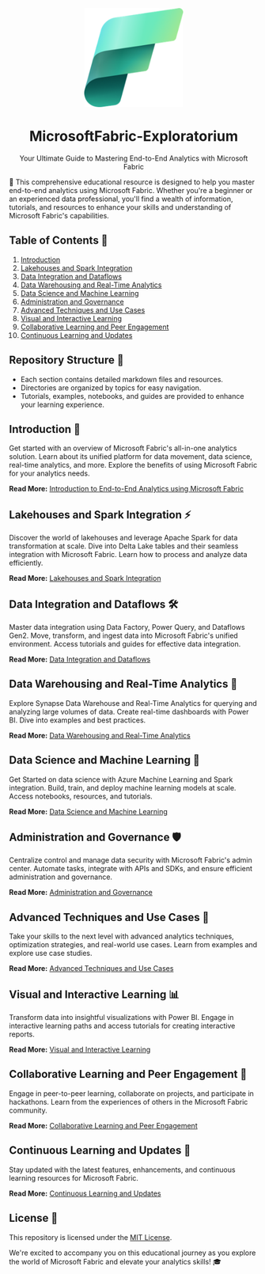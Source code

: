 <div align="center">
  <img src="fabric-logo.png" alt="Microsoft Fabric Exploratorium" width="200"/>
  <h1>MicrosoftFabric-Exploratorium</h1>
  <p>Your Ultimate Guide to Mastering End-to-End Analytics with Microsoft Fabric</p>
</div>

🚀 This comprehensive educational resource is designed to help you master end-to-end analytics using Microsoft Fabric. Whether you're a beginner or an experienced data professional, you'll find a wealth of information, tutorials, and resources to enhance your skills and understanding of Microsoft Fabric's capabilities.

## Table of Contents 📑

1. [Introduction](#introduction)
2. [Lakehouses and Spark Integration](#lakehouses-and-spark-integration)
3. [Data Integration and Dataflows](#data-integration-and-dataflows)
4. [Data Warehousing and Real-Time Analytics](#data-warehousing-and-real-time-analytics)
5. [Data Science and Machine Learning](#data-science-and-machine-learning)
6. [Administration and Governance](#administration-and-governance)
7. [Advanced Techniques and Use Cases](#advanced-techniques-and-use-cases)
8. [Visual and Interactive Learning](#visual-and-interactive-learning)
9. [Collaborative Learning and Peer Engagement](#collaborative-learning-and-peer-engagement)
10. [Continuous Learning and Updates](#continuous-learning-and-updates)


## Repository Structure 📁

- Each section contains detailed markdown files and resources.
- Directories are organized by topics for easy navigation.
- Tutorials, examples, notebooks, and guides are provided to enhance your learning experience.

## Introduction 🌟

Get started with an overview of Microsoft Fabric's all-in-one analytics solution. Learn about its unified platform for data movement, data science, real-time analytics, and more. Explore the benefits of using Microsoft Fabric for your analytics needs.

**Read More:** [Introduction to End-to-End Analytics using Microsoft Fabric](./Introduction/introduction.md)

## Lakehouses and Spark Integration ⚡

Discover the world of lakehouses and leverage Apache Spark for data transformation at scale. Dive into Delta Lake tables and their seamless integration with Microsoft Fabric. Learn how to process and analyze data efficiently.

**Read More:** [Lakehouses and Spark Integration](./Lakehouses_and_Spark/lakehouses_and_spark.md)

## Data Integration and Dataflows 🛠️

Master data integration using Data Factory, Power Query, and Dataflows Gen2. Move, transform, and ingest data into Microsoft Fabric's unified environment. Access tutorials and guides for effective data integration.

**Read More:** [Data Integration and Dataflows](./Data_Integration_and_Dataflows/data_integration_and_dataflows.md)

## Data Warehousing and Real-Time Analytics 🏢

Explore Synapse Data Warehouse and Real-Time Analytics for querying and analyzing large volumes of data. Create real-time dashboards with Power BI. Dive into examples and best practices.

**Read More:** [Data Warehousing and Real-Time Analytics](./Data_Warehousing_and_RealTime_Analytics/data_warehousing_and_realtime.md)

## Data Science and Machine Learning 🤖

Get Started on data science with Azure Machine Learning and Spark integration. Build, train, and deploy machine learning models at scale. Access notebooks, resources, and tutorials.

**Read More:** [Data Science and Machine Learning](./Data_Science_and_Machine_Learning/data_science_and_ml.md)

## Administration and Governance 🛡️

Centralize control and manage data security with Microsoft Fabric's admin center. Automate tasks, integrate with APIs and SDKs, and ensure efficient administration and governance.

**Read More:** [Administration and Governance](./Administration_and_Governance/administration_and_governance.md)

## Advanced Techniques and Use Cases 🚀

Take your skills to the next level with advanced analytics techniques, optimization strategies, and real-world use cases. Learn from examples and explore use case studies.

**Read More:** [Advanced Techniques and Use Cases](./Advanced_Techniques_and_Use_Cases/advanced_techniques_and_use_cases.md)

## Visual and Interactive Learning 📊

Transform data into insightful visualizations with Power BI. Engage in interactive learning paths and access tutorials for creating interactive reports.

**Read More:** [Visual and Interactive Learning](./Visual_and_Interactive_Learning/visual_and_interactive_learning.md)

## Collaborative Learning and Peer Engagement 👥

Engage in peer-to-peer learning, collaborate on projects, and participate in hackathons. Learn from the experiences of others in the Microsoft Fabric community.

**Read More:** [Collaborative Learning and Peer Engagement](./Collaborative_Learning_and_Peer_Engagement/collaborative_learning_and_peer_engagement.md)

## Continuous Learning and Updates 🚀

Stay updated with the latest features, enhancements, and continuous learning resources for Microsoft Fabric.

**Read More:** [Continuous Learning and Updates](./Continuous_Learning_and_Updates/continuous_learning_and_updates.md)

## License 📜

This repository is licensed under the [MIT License](./LICENSE).

We're excited to accompany you on this educational journey as you explore the world of Microsoft Fabric and elevate your analytics skills! 🎓
